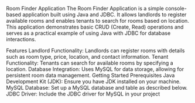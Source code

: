 Room Finder Application
The Room Finder Application is a simple console-based application built using Java and JDBC. It allows landlords to register available rooms and enables tenants to search for rooms based on location. This application demonstrates basic CRUD (Create, Read) operations and serves as a practical example of using Java with JDBC for database interactions.

Features
Landlord Functionality: Landlords can register rooms with details such as room type, price, location, and contact information.
Tenant Functionality: Tenants can search for available rooms by specifying a location.
Database Integration: Uses MySQL for data storage, allowing for persistent room data management.
Getting Started
Prerequisites
Java Development Kit (JDK): Ensure you have JDK installed on your machine.
MySQL Database: Set up a MySQL database and table as described below.
JDBC Driver: Include the JDBC driver for MySQL in your project
